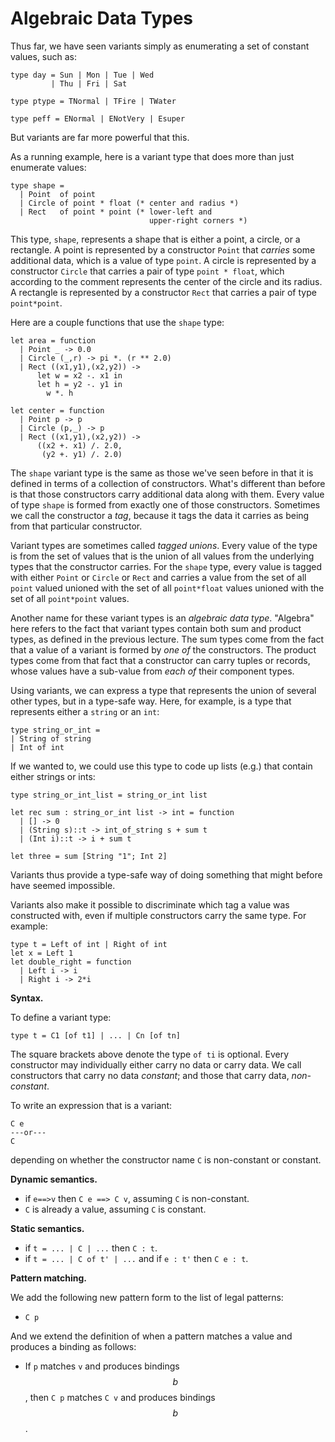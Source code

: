 # Algebraic Data Types

Thus far, we have seen variants simply as enumerating a set of constant values,
such as:
```
type day = Sun | Mon | Tue | Wed
         | Thu | Fri | Sat 

type ptype = TNormal | TFire | TWater

type peff = ENormal | ENotVery | Esuper
```
But variants are far more powerful that this.

As a running example, here is a variant type that does more than just
enumerate values:
```
type shape =
  | Point  of point
  | Circle of point * float (* center and radius *)
  | Rect   of point * point (* lower-left and 
                               upper-right corners *)
```
This type, `shape`, represents a shape that is either a point, a circle,
or a rectangle.  A point is represented by a constructor `Point` that
*carries* some additional data, which is a value of type `point`.
A circle is represented by a constructor `Circle` that carries
a pair of type `point * float`, which according to the comment
represents the center of the circle and its radius.  A rectangle
is represented by a constructor `Rect` that carries a pair of type
`point*point`.  

Here are a couple functions that use the `shape` type:
```
let area = function
  | Point _ -> 0.0
  | Circle (_,r) -> pi *. (r ** 2.0)
  | Rect ((x1,y1),(x2,y2)) ->
      let w = x2 -. x1 in
      let h = y2 -. y1 in
        w *. h

let center = function
  | Point p -> p
  | Circle (p,_) -> p
  | Rect ((x1,y1),(x2,y2)) ->
      ((x2 +. x1) /. 2.0,
       (y2 +. y1) /. 2.0)
```

The `shape` variant type is the same as those we've seen before in that
it is defined in terms of a collection of constructors.  What's different
than before is that those constructors carry additional data along with them.
Every value of type `shape` is formed from exactly one of those constructors.
Sometimes we call the constructor a *tag*, because it tags the data it carries
as being from that particular constructor.

Variant types are sometimes called *tagged unions*.  Every value of the type
is from the set of values that is the union of all values from the underlying
types that the constructor carries.  For the `shape` type, every value
is tagged with either `Point` or `Circle` or `Rect` and carries a value
from the set of all `point` valued unioned with the set of all `point*float`
values unioned with the set of all `point*point` values.

Another name for these variant types is an *algebraic data type*.  "Algebra"
here refers to the fact that variant types contain both sum and product types,
as defined in the previous lecture.  The sum types come from the fact that
a value of a variant is formed by *one of* the constructors.  The product
types come from that fact that a constructor can carry tuples or records,
whose values have a sub-value from *each of* their component types.

Using variants, we can express a type that represents the union of several
other types, but in a type-safe way.  Here, for example, is a type that
represents either a `string` or an `int`:
```
type string_or_int =
| String of string
| Int of int
```
If we wanted to, we could use this type to code up lists (e.g.) that
contain either strings or ints:
```
type string_or_int_list = string_or_int list

let rec sum : string_or_int list -> int = function
  | [] -> 0
  | (String s)::t -> int_of_string s + sum t
  | (Int i)::t -> i + sum t
  
let three = sum [String "1"; Int 2]
```
Variants thus provide a type-safe way of doing something that might
before have seemed impossible.

Variants also make it possible to discriminate which tag a value was
constructed with, even if multiple constructors carry the same type.
For example:
```
type t = Left of int | Right of int
let x = Left 1
let double_right = function
  | Left i -> i
  | Right i -> 2*i
```

**Syntax.**

To define a variant type:
```
type t = C1 [of t1] | ... | Cn [of tn]
```
The square brackets above denote the type `of ti` is optional.  Every
constructor may individually either carry no data or carry data.
We call constructors that carry no data *constant*; and those that
carry data, *non-constant*.

To write an expression that is a variant:
```
C e
---or---
C
```
depending on whether the constructor name `C` is non-constant or constant.

**Dynamic semantics.**

* if `e==>v` then `C e ==> C v`, assuming `C` is non-constant.
* `C` is already a value, assuming `C` is constant.

**Static semantics.**

* if `t = ... | C | ...` then `C : t`.
* if `t = ... | C of t' | ...` and if `e : t'` then `C e : t`.

**Pattern matching.**

We add the following new pattern form to the list of legal patterns:

* `C p`

And we extend the definition of when a pattern matches a value and produces
a binding as follows:

* If `p` matches `v` and produces bindings $$b$$, then 
  `C p` matches `C v` and produces bindings $$b$$.
